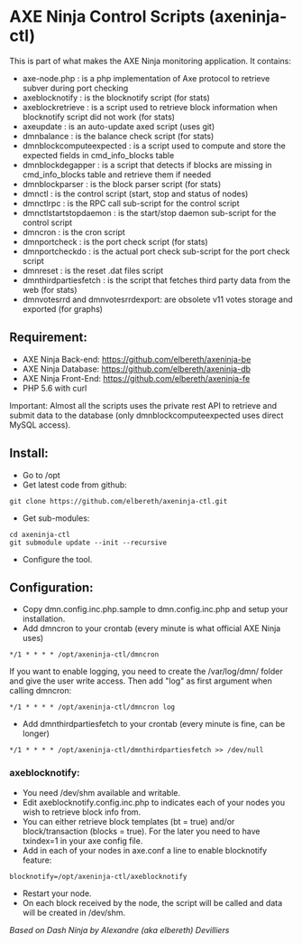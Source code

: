 # AXE Ninja Control Scripts (axeninja-ctl)

This is part of what makes the AXE Ninja monitoring application.
It contains:
* axe-node.php : is a php implementation of Axe protocol to retrieve subver during port checking
* axeblocknotify : is the blocknotify script (for stats)
* axeblockretrieve : is a script used to retrieve block information when blocknotify script did not work (for stats)
* axeupdate : is an auto-update axed script (uses git)
* dmnbalance : is the balance check script (for stats)
* dmnblockcomputeexpected : is a script used to compute and store the expected fields in cmd_info_blocks table
* dmnblockdegapper : is a script that detects if blocks are missing in cmd_info_blocks table and retrieve them if needed
* dmnblockparser : is the block parser script (for stats)
* dmnctl : is the control script (start, stop and status of nodes)
* dmnctlrpc : is the RPC call sub-script for the control script
* dmnctlstartstopdaemon : is the start/stop daemon sub-script for the control script
* dmncron : is the cron script
* dmnportcheck : is the port check script (for stats)
* dmnportcheckdo : is the actual port check sub-script for the port check script
* dmnreset : is the reset .dat files script
* dmnthirdpartiesfetch : is the script that fetches third party data from the web (for stats)
* dmnvotesrrd and dmnvotesrrdexport: are obsolete v11 votes storage and exported (for graphs)

## Requirement:
* AXE Ninja Back-end: https://github.com/elbereth/axeninja-be
* AXE Ninja Database: https://github.com/elbereth/axeninja-db
* AXE Ninja Front-End: https://github.com/elbereth/axeninja-fe
* PHP 5.6 with curl

Important: Almost all the scripts uses the private rest API to retrieve and submit data to the database (only dmnblockcomputeexpected uses direct MySQL access).

## Install:
* Go to /opt
* Get latest code from github:
```shell
git clone https://github.com/elbereth/axeninja-ctl.git
```
* Get sub-modules:
```shell
cd axeninja-ctl
git submodule update --init --recursive
```
* Configure the tool.

## Configuration:
* Copy dmn.config.inc.php.sample to dmn.config.inc.php and setup your installation.
* Add dmncron to your crontab (every minute is what official AXE Ninja uses)
```
*/1 * * * * /opt/axeninja-ctl/dmncron
```
If you want to enable logging, you need to create the /var/log/dmn/ folder and give the user write access.
Then add "log" as first argument when calling dmncron:
```
*/1 * * * * /opt/axeninja-ctl/dmncron log
```
* Add dmnthirdpartiesfetch to your crontab (every minute is fine, can be longer)
```
*/1 * * * * /opt/axeninja-ctl/dmnthirdpartiesfetch >> /dev/null
```

### axeblocknotify:
* You need /dev/shm available and writable.
* Edit axeblocknotify.config.inc.php to indicates each of your nodes you wish to retrieve block info from.
* You can either retrieve block templates (bt = true) and/or block/transaction (blocks = true). For the later you need to have txindex=1 in your axe config file.
* Add in each of your nodes in axe.conf a line to enable blocknotify feature:
```
blocknotify=/opt/axeninja-ctl/axeblocknotify
```
* Restart your node.
* On each block received by the node, the script will be called and data will be created in /dev/shm.

_Based on Dash Ninja by Alexandre (aka elbereth) Devilliers_
